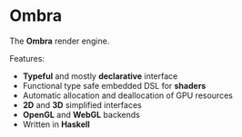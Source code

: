 Ombra
=====

The **Ombra** render engine.

Features:
  * **Typeful** and mostly **declarative** interface
  * Functional type safe embedded DSL for **shaders**
  * Automatic allocation and deallocation of GPU resources
  * **2D** and **3D** simplified interfaces
  * **OpenGL** and **WebGL** backends
  * Written in **Haskell**
